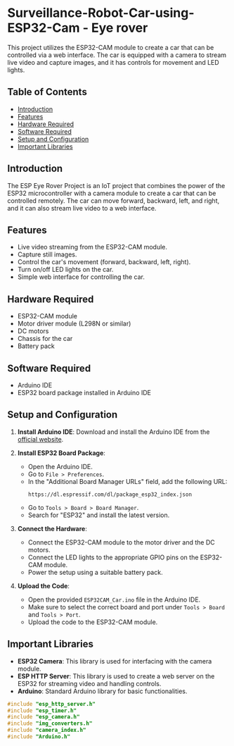 # Surveillance-Robot-Car-using-ESP32-Cam - Eye rover 

This project utilizes the ESP32-CAM module to create a car that can be controlled via a web interface. The car is equipped with a camera to stream live video and capture images, and it has controls for movement and LED lights.

## Table of Contents

- [Introduction](#introduction)
- [Features](#features)
- [Hardware Required](#hardware-required)
- [Software Required](#software-required)
- [Setup and Configuration](#setup-and-configuration)
- [Important Libraries](#important-libraries)


## Introduction

The ESP Eye Rover Project is an IoT project that combines the power of the ESP32 microcontroller with a camera module to create a car that can be controlled remotely. The car can move forward, backward, left, and right, and it can also stream live video to a web interface.

## Features

- Live video streaming from the ESP32-CAM module.
- Capture still images.
- Control the car's movement (forward, backward, left, right).
- Turn on/off LED lights on the car.
- Simple web interface for controlling the car.

## Hardware Required

- ESP32-CAM module
- Motor driver module (L298N or similar)
- DC motors
- Chassis for the car
- Battery pack

## Software Required

- Arduino IDE
- ESP32 board package installed in Arduino IDE

## Setup and Configuration

1. **Install Arduino IDE**: Download and install the Arduino IDE from the [official website](https://www.arduino.cc/en/Main/Software).

2. **Install ESP32 Board Package**:
   - Open the Arduino IDE.
   - Go to `File > Preferences`.
   - In the "Additional Board Manager URLs" field, add the following URL:
     ```
     https://dl.espressif.com/dl/package_esp32_index.json
     ```
   - Go to `Tools > Board > Board Manager`.
   - Search for "ESP32" and install the latest version.

3. **Connect the Hardware**:
   - Connect the ESP32-CAM module to the motor driver and the DC motors.
   - Connect the LED lights to the appropriate GPIO pins on the ESP32-CAM module.
   - Power the setup using a suitable battery pack.

4. **Upload the Code**:
   - Open the provided `ESP32CAM_Car.ino` file in the Arduino IDE.
   - Make sure to select the correct board and port under `Tools > Board` and `Tools > Port`.
   - Upload the code to the ESP32-CAM module.

## Important Libraries

- **ESP32 Camera**: This library is used for interfacing with the camera module.
- **ESP HTTP Server**: This library is used to create a web server on the ESP32 for streaming video and handling controls.
- **Arduino**: Standard Arduino library for basic functionalities.

```cpp
#include "esp_http_server.h"
#include "esp_timer.h"
#include "esp_camera.h"
#include "img_converters.h"
#include "camera_index.h"
#include "Arduino.h"
